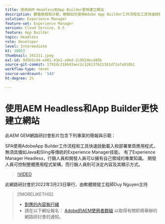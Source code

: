 ```yaml
---
title: 使用AEM Headless和App Builder更快建立網站
description: 觀看簡報和示範，瞭解如何使用Adobe App Builder工作流程及工具快速啟動載入和部署單頁應用程式(SPA)。
solution: Experience Manager
feature-set: Experience Manager
version: Cloud Service, 6.5
feature: App Builder
topic: Headless
role: Developer
level: Intermediate
kt: 10053
thumbnail: 341311.jpeg
exl-id: 9d5b5cd4-e401-43e1-a9ed-2c992decd45b
source-git-commit: 1792dc318643aec2c12613f621361d72a7a918b1
workflow-type: tm+mt
source-wordcount: '143'
ht-degree: 2%

---
```


# 使用AEM Headless和App Builder更快建立網站

此AEM GEM網路研討會影片包含下列專案的簡報與示範：

SPA使用AdobeApp Builder工作流程和工具快速啟動載入和部署單頁應用程式，無須具備如Java和Sling等傳統的Experience Manager技能。 有了Experience Manager Headless，行銷人員和開發人員可以擁有自己領域的專業知識。 開發人員可控制整體應用程式架構，而行銷人員則可決定內容及其顯示方式。

>[!VIDEO](https://video.tv.adobe.com/v/341311/?quality=12&learn=on)

此網路研討會於2022年3月23日舉行，由軟體開發工程師Duy Nguyen主持

>[!MORELIKETHIS]
>
>* [對應的內容執行緒](https://adobe.ly/3LkSWdm)
>* 請在以下網址報名： [Adobe的AEM使用者群組](https://aem-augs.adobe.com/) 以取得有關即將舉辦的網路研討會的通知。


<!-- >>* [Corresponding Adobe Experience Manager User Group Event page](https://aem-augs.adobe.com/details/adobe-experience-manager-aem-learning-chapter-presents-aem-gems-build-sites-faster-with-aem-headless-and-app-builder/) -->
